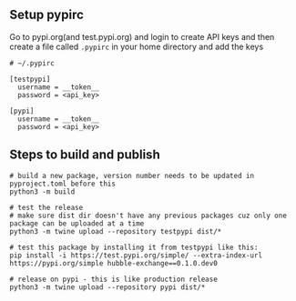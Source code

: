 ## Setup pypirc

Go to pypi.org(and test.pypi.org) and login to create API keys and then create a file called `.pypirc` in your home directory and add the keys

```
# ~/.pypirc

[testpypi]
  username = __token__
  password = <api_key>

[pypi]
  username = __token__
  password = <api_key>
```

## Steps to build and publish

```shell
# build a new package, version number needs to be updated in pyproject.toml before this
python3 -m build

# test the release
# make sure dist dir doesn't have any previous packages cuz only one package can be uploaded at a time
python3 -m twine upload --repository testpypi dist/*

# test this package by installing it from testpypi like this:
pip install -i https://test.pypi.org/simple/ --extra-index-url https://pypi.org/simple hubble-exchange==0.1.0.dev0

# release on pypi - this is like production release
python3 -m twine upload --repository pypi dist/*
```

